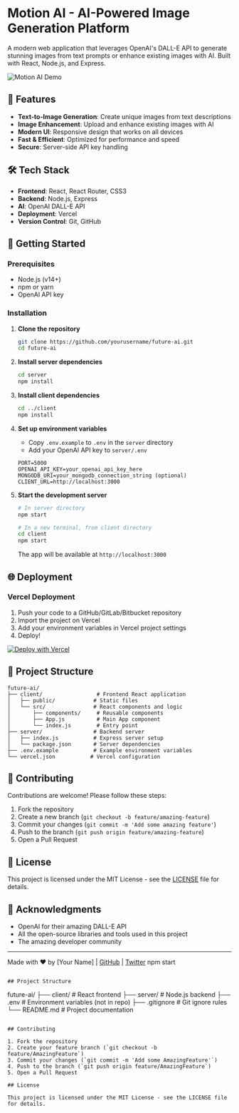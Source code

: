 # Motion AI - AI-Powered Image Generation Platform

A modern web application that leverages OpenAI's DALL-E API to generate stunning images from text prompts or enhance existing images with AI. Built with React, Node.js, and Express.

![Motion AI Demo](https://via.placeholder.com/1200x600/0a0618/ffffff?text=Motion+AI+Demo)

## 🌟 Features

- **Text-to-Image Generation**: Create unique images from text descriptions
- **Image Enhancement**: Upload and enhance existing images with AI
- **Modern UI**: Responsive design that works on all devices
- **Fast & Efficient**: Optimized for performance and speed
- **Secure**: Server-side API key handling

## 🛠️ Tech Stack

- **Frontend**: React, React Router, CSS3
- **Backend**: Node.js, Express
- **AI**: OpenAI DALL-E API
- **Deployment**: Vercel
- **Version Control**: Git, GitHub

## 🚀 Getting Started

### Prerequisites

- Node.js (v14+)
- npm or yarn
- OpenAI API key

### Installation

1. **Clone the repository**
   ```bash
   git clone https://github.com/yourusername/future-ai.git
   cd future-ai
   ```

2. **Install server dependencies**
   ```bash
   cd server
   npm install
   ```

3. **Install client dependencies**
   ```bash
   cd ../client
   npm install
   ```

4. **Set up environment variables**
   - Copy `.env.example` to `.env` in the `server` directory
   - Add your OpenAI API key to `server/.env`
   ```env
   PORT=5000
   OPENAI_API_KEY=your_openai_api_key_here
   MONGODB_URI=your_mongodb_connection_string (optional)
   CLIENT_URL=http://localhost:3000
   ```

5. **Start the development server**
   ```bash
   # In server directory
   npm start
   
   # In a new terminal, from client directory
   cd client
   npm start
   ```

   The app will be available at `http://localhost:3000`

## 🌐 Deployment

### Vercel Deployment

1. Push your code to a GitHub/GitLab/Bitbucket repository
2. Import the project on Vercel
3. Add your environment variables in Vercel project settings
4. Deploy!

[![Deploy with Vercel](https://vercel.com/button)](https://vercel.com/new/)

## 📂 Project Structure

```
future-ai/
├── client/                 # Frontend React application
│   ├── public/            # Static files
│   └── src/               # React components and logic
│       ├── components/     # Reusable components
│       ├── App.js          # Main App component
│       └── index.js        # Entry point
├── server/                # Backend server
│   ├── index.js           # Express server setup
│   └── package.json       # Server dependencies
├── .env.example           # Example environment variables
└── vercel.json           # Vercel configuration
```

## 🤝 Contributing

Contributions are welcome! Please follow these steps:

1. Fork the repository
2. Create a new branch (`git checkout -b feature/amazing-feature`)
3. Commit your changes (`git commit -m 'Add some amazing feature'`)
4. Push to the branch (`git push origin feature/amazing-feature`)
5. Open a Pull Request

## 📄 License

This project is licensed under the MIT License - see the [LICENSE](LICENSE) file for details.

## 🙏 Acknowledgments

- OpenAI for their amazing DALL-E API
- All the open-source libraries and tools used in this project
- The amazing developer community

---

Made with ❤️ by [Your Name] | [GitHub](https://github.com/yourusername) | [Twitter](https://twitter.com/yourusername)
npm start
```

## Project Structure

```
future-ai/
├── client/             # React frontend
├── server/             # Node.js backend
├── .env               # Environment variables (not in repo)
├── .gitignore         # Git ignore rules
└── README.md          # Project documentation
```

## Contributing

1. Fork the repository
2. Create your feature branch (`git checkout -b feature/AmazingFeature`)
3. Commit your changes (`git commit -m 'Add some AmazingFeature'`)
4. Push to the branch (`git push origin feature/AmazingFeature`)
5. Open a Pull Request

## License

This project is licensed under the MIT License - see the LICENSE file for details. 